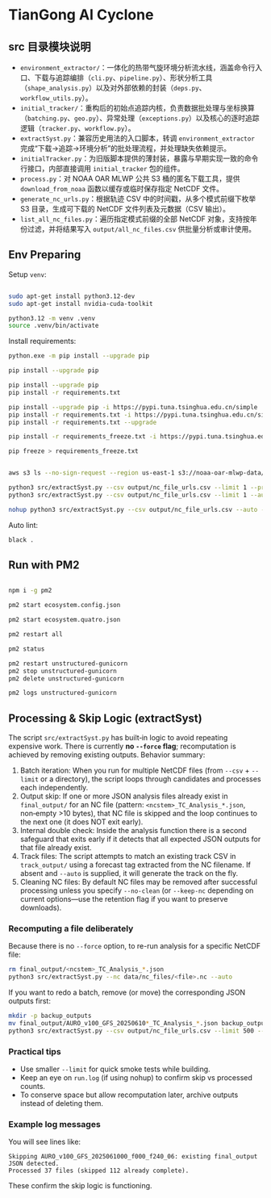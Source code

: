 
# TianGong AI Cyclone

## src 目录模块说明

- `environment_extractor/`：一体化的热带气旋环境分析流水线，涵盖命令行入口、下载与追踪编排（`cli.py`、`pipeline.py`）、形状分析工具（`shape_analysis.py`）以及对外部依赖的封装（`deps.py`、`workflow_utils.py`）。
- `initial_tracker/`：重构后的初始点追踪内核，负责数据批处理与坐标换算（`batching.py`、`geo.py`）、异常处理（`exceptions.py`）以及核心的逐时追踪逻辑（`tracker.py`、`workflow.py`）。
- `extractSyst.py`：兼容历史用法的入口脚本，转调 `environment_extractor` 完成“下载→追踪→环境分析”的批处理流程，并处理缺失依赖提示。
- `initialTracker.py`：为旧版脚本提供的薄封装，暴露与早期实现一致的命令行接口，内部直接调用 `initial_tracker` 包的组件。
- `process.py`：对 NOAA OAR MLWP 公共 S3 桶的匿名下载工具，提供 `download_from_noaa` 函数以缓存或临时保存指定 NetCDF 文件。
- `generate_nc_urls.py`：根据轨迹 CSV 中的时间戳，从多个模式前缀下枚举 S3 目录，生成可下载的 NetCDF 文件列表及元数据（CSV 输出）。
- `list_all_nc_files.py`：遍历指定模式前缀的全部 NetCDF 对象，支持按年份过滤，并将结果写入 `output/all_nc_files.csv` 供批量分析或审计使用。

## Env Preparing

Setup `venv`:

```bash

sudo apt-get install python3.12-dev
sudo apt-get install nvidia-cuda-toolkit

python3.12 -m venv .venv
source .venv/bin/activate
```

Install requirements:

```bash
python.exe -m pip install --upgrade pip

pip install --upgrade pip

pip install --upgrade pip
pip install -r requirements.txt

pip install --upgrade pip -i https://pypi.tuna.tsinghua.edu.cn/simple
pip install -r requirements.txt -i https://pypi.tuna.tsinghua.edu.cn/simple
pip install -r requirements.txt --upgrade

pip install -r requirements_freeze.txt -i https://pypi.tuna.tsinghua.edu.cn/simple

pip freeze > requirements_freeze.txt


aws s3 ls --no-sign-request --region us-east-1 s3://noaa-oar-mlwp-data/

python3 src/extractSyst.py --csv output/nc_file_urls.csv --limit 1 --processes 3 --auto
python3 src/extractSyst.py --csv output/nc_file_urls.csv --limit 1 --auto --no-clean

nohup python3 src/extractSyst.py --csv output/nc_file_urls.csv --auto --processes 15 > run.log 2>&1 &

```

Auto lint:
```bash
black .
```

## Run with PM2

```bash

npm i -g pm2

pm2 start ecosystem.config.json

pm2 start ecosystem.quatro.json

pm2 restart all

pm2 status

pm2 restart unstructured-gunicorn
pm2 stop unstructured-gunicorn
pm2 delete unstructured-gunicorn

pm2 logs unstructured-gunicorn
```

## Processing & Skip Logic (extractSyst)

The script `src/extractSyst.py` has built‑in logic to avoid repeating expensive work. There is currently **no `--force` flag**; recomputation is achieved by removing existing outputs. Behavior summary:

1. Batch iteration: When you run for multiple NetCDF files (from `--csv` + `--limit` or a directory), the script loops through candidates and processes each independently.
2. Output skip: If one or more JSON analysis files already exist in `final_output/` for an NC file (pattern: `<ncstem>_TC_Analysis_*.json`, non‑empty >10 bytes), that NC file is skipped and the loop continues to the next one (it does NOT exit early).
3. Internal double check: Inside the analysis function there is a second safeguard that exits early if it detects that all expected JSON outputs for that file already exist.
4. Track files: The script attempts to match an existing track CSV in `track_output/` using a forecast tag extracted from the NC filename. If absent and `--auto` is supplied, it will generate the track on the fly.
5. Cleaning NC files: By default NC files may be removed after successful processing unless you specify `--no-clean` (or `--keep-nc` depending on current options—use the retention flag if you want to preserve downloads).

### Recomputing a file deliberately
Because there is no `--force` option, to re-run analysis for a specific NetCDF file:

```bash
rm final_output/<ncstem>_TC_Analysis_*.json
python3 src/extractSyst.py --nc data/nc_files/<file>.nc --auto
```

If you want to redo a batch, remove (or move) the corresponding JSON outputs first:

```bash
mkdir -p backup_outputs
mv final_output/AURO_v100_GFS_20250610*_TC_Analysis_*.json backup_outputs/
python3 src/extractSyst.py --csv output/nc_file_urls.csv --limit 500 --auto
```

### Practical tips
- Use smaller `--limit` for quick smoke tests while building.
- Keep an eye on `run.log` (if using nohup) to confirm skip vs processed counts.
- To conserve space but allow recomputation later, archive outputs instead of deleting them.

### Example log messages
You will see lines like:
```
Skipping AURO_v100_GFS_2025061000_f000_f240_06: existing final_output JSON detected.
Processed 37 files (skipped 112 already complete).
```
These confirm the skip logic is functioning.
